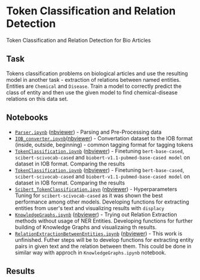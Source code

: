 # Token Classification and Relation Detection
Token Classification and Relation Detection for Bio Articles

## Task
Tokens classification problems on biological articles and use the resulting model in another task - extraction of relations between named entities. Entities are `Chemical` and `Disease`. Train a model to correctly predict the class of entity and then use the given model to find chemical-disease relations on this data set.

## Notebooks
* [`Parser.ipynb`](https://github.com/Teasotea/BioNER-and-RD/blob/main/Parser.ipynb) ([nbviewer](https://github.com/Teasotea/BioNER-and-RD/blob/main/Parser.ipynb)) -  Parsing and Pre-Processing data
* [`IOB_converter.ipynb`](https://github.com/Teasotea/BioNER-and-RD/blob/main/IOB_converter.ipynb)([nbviewer](https://github.com/Teasotea/BioNER-and-RD/blob/main/IOB_converter.ipynb)) - Convertation dataset to the IOB format (inside, outside, beginning) - common tagging format for tagging tokens
* [`TokenClassification.ipynb`](https://github.com/Teasotea/BioNER-and-RD/blob/main/TokenClassification.ipynb) ([nbviewer](https://github.com/Teasotea/BioNER-and-RD/blob/main/TokenClassification.ipynb)) -  Finetuning `bert-base-cased`, `scibert-scivocab-cased` and `biobert-v1.1-pubmed-base-cased model` on dataset in IOB format. Comparing the results
* [`TokenClassification.ipynb`](https://github.com/Teasotea/BioNER-and-RD/blob/main/TokenClassification.ipynb) ([nbviewer](https://github.com/Teasotea/BioNER-and-RD/blob/main/TokenClassification.ipynb)) -  Finetuning `bert-base-cased`, `scibert-scivocab-cased` and `biobert-v1.1-pubmed-base-cased model` on dataset in IOB format. Comparing the results
* [`Scibert_TokenClassification.ipyn`](https://github.com/Teasotea/BioNER-and-RD/blob/main/Scibert_TokenClassification.ipynb) ([nbviewer](https://github.com/Teasotea/BioNER-and-RD/blob/main/Scibert_TokenClassification.ipynb)) -  Hyperparameters Tuning for `scibert-scivocab-cased` as it was shown the best performance among other models. Developing functions for extracting entities from user's text and visualizing results with `displacy`
* [`KnowledgeGraphs.ipynb`](https://github.com/Teasotea/BioNER-and-RD/blob/main/KnowledgeGraphs.ipynb) ([nbviewer](https://github.com/Teasotea/BioNER-and-RD/blob/main/KnowledgeGraphs.ipynb)) - Trying out Relation Extraction methods without usage of NER Entities. Developing functions for further building of Knowledge Graphs and visualizaing th results.
* [`RelationExtractionBetweenEntities.ipynb`](https://github.com/Teasotea/BioNER-and-RD/blob/main/RelationExtractionBetweenEntities.ipynb) ([nbviewer](https://github.com/Teasotea/BioNER-and-RD/blob/main/RelationExtractionBetweenEntities.ipynb)) - This work is unfinished. Futher steps will be to develop functions for extracting entity pairs in given text and the relation between them. This could be done in similar way with approch in `KnowledgeGraphs.ipynb` notebook.

## Results

